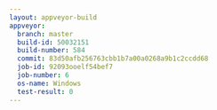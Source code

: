 ```yaml
---
layout: appveyor-build
appveyor:
  branch: master
  build-id: 50032151
  build-number: 584
  commit: 83d50afb256763cbb1b7a00a0268a9b1c2ccdd68
  job-id: 92093ooelf54bef7
  job-number: 6
  os-name: Windows
  test-result: 0
---
```

